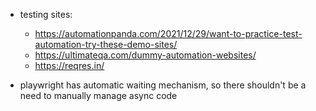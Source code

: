 - testing sites:

  + https://automationpanda.com/2021/12/29/want-to-practice-test-automation-try-these-demo-sites/
  + https://ultimateqa.com/dummy-automation-websites/
  + https://reqres.in/

- playwright has automatic waiting mechanism, so there shouldn't be a need to manually manage async code